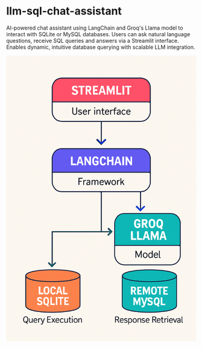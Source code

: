 # llm-sql-chat-assistant
AI-powered chat assistant using LangChain and Groq's Llama model to interact with SQLite or MySQL databases. Users can ask natural language questions, receive SQL queries and answers via a Streamlit interface. Enables dynamic, intuitive database querying with scalable LLM integration.


![image alt](https://github.com/Krishnavamsi1304/llm-sql-chat-assistant/blob/main/sql-chatbot-architecture.png)
